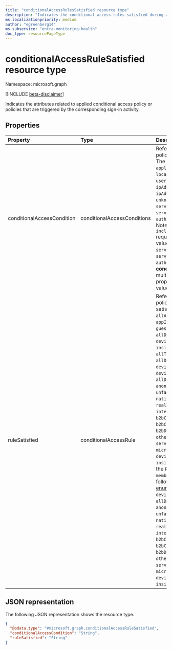 ```yaml
---
title: "conditionalAccessRulesSatisfied resource type"
description: "Indicates the conditional access rules satisfied during an authentication event."
ms.localizationpriority: medium
author: "egreenberg14"
ms.subservice: "entra-monitoring-health"
doc_type: resourcePageType
---
```


# conditionalAccessRuleSatisfied resource type

Namespace: microsoft.graph

[!INCLUDE [beta-disclaimer](../../includes/beta-disclaimer.md)]

Indicates the attributes related to applied conditional access policy or policies that are triggered by the corresponding sign-in activity.

## Properties

| Property   | Type    |Description|
|:---------------|:--------|:----------|
|conditionalAccessCondition|conditionalAccessConditions|Refers to the conditional access policy conditions that are satisfied. The possible values are: `none`, `application`, `users`, `devicePlatform`, `location`, `clientType`, `signInRisk`, `userRisk`, `time`, `deviceState`, `client`, `ipAddressSeenByAzureAD`, `ipAddressSeenByResourceProvider`, `unknownFutureValue`, `servicePrincipals`, `servicePrincipalRisk`, `authenticationFlows`, `insiderRisk`. Note that you must use the `Prefer: include-unknown-enum-members` request header to get the following values in this [evolvable enum](/graph/best-practices-concept#handling-future-members-in-evolvable-enumerations): `servicePrincipals`, `servicePrincipalRisk`, `authenticationFlows`, `insiderRisk`. **conditionalAccessConditions** is a multi-valued enumeration and the property can contain multiple values in a comma-separated list.|
|ruleSatisfied|conditionalAccessRule|Refers to the conditional access policy conditions that were satisfied. The possible values are: `allApps`, `firstPartyApps`, `office365`, `appId`, `acr`, `appFilter`, `allUsers`, `guest`, `groupId`, `roleId`, `userId`, `allDevicePlatforms`, `devicePlatform`, `allLocations`, `insideCorpnet`, `allTrustedLocations`, `locationId`, `allDevices`, `deviceFilter`, `deviceState`, `unknownFutureValue`, `deviceFilterIncludeRuleNotMatched`, `allDeviceStates`, `anonymizedIPAddress`, `unfamiliarFeatures`, `nationStateIPAddress`, `realTimeThreatIntelligence`, `internalGuest`, `b2bCollaborationGuest`, `b2bCollaborationMember`, `b2bDirectConnectUser`, `otherExternalUser`, `serviceProvider`, `microsoftAdminPortals`, `deviceCodeFlow`, `accountTransfer`, `insiderRisk`. Note that you must use the `Prefer: include-unknown-enum-members` request header to get the following values in this [evolvable enum](/graph/best-practices-concept#handling-future-members-in-evolvable-enumerations): `deviceFilterIncludeRuleNotMatched`, `allDeviceStates`, `anonymizedIPAddress`, `unfamiliarFeatures`, `nationStateIPAddress`, `realTimeThreatIntelligence`, `internalGuest`, `b2bCollaborationGuest`, `b2bCollaborationMember`, `b2bDirectConnectUser`, `otherExternalUser`, `serviceProvider`, `microsoftAdminPortals`, `deviceCodeFlow`, `accountTransfer`, `insiderRisk`.|


## JSON representation

The following JSON representation shows the resource type.
<!-- {
  "blockType": "resource",
  "@odata.type": "microsoft.graph.conditionalAccessRuleSatisfied"
}
-->
``` json
{
  "@odata.type": "#microsoft.graph.conditionalAccessRuleSatisfied",
  "conditionalAccessCondition": "String",
  "ruleSatisfied": "String"
}
```
